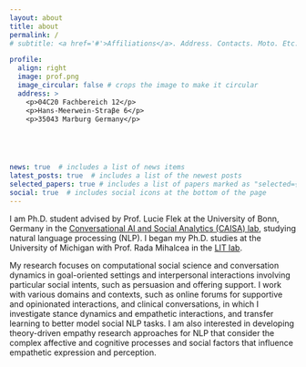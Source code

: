 ```yaml
---
layout: about
title: about
permalink: /
# subtitle: <a href='#'>Affiliations</a>. Address. Contacts. Moto. Etc.

profile:
  align: right
  image: prof.png
  image_circular: false # crops the image to make it circular
  address: >
    <p>04C20 Fachbereich 12</p>
    <p>Hans-Meerwein-Straβe 6</p>
    <p>35043 Marburg Germany</p>





news: true  # includes a list of news items
latest_posts: true  # includes a list of the newest posts
selected_papers: true # includes a list of papers marked as "selected={true}"
social: true  # includes social icons at the bottom of the page
---
```



I am Ph.D. student advised by Prof. Lucie Flek at the University of Bonn, Germany in the [Conversational AI and Social Analytics (CAISA) lab](https://caisa-lab.github.io/), studying natural language processing (NLP). I began my Ph.D. studies at the University of Michigan with Prof. Rada Mihalcea in the [LIT lab](http://lit.eecs.umich.edu/).

My research focuses on computational social science and conversation dynamics in goal-oriented settings and interpersonal interactions involving particular social intents, such as persuasion and offering support. I work with various domains and contexts, such as online forums for supportive and opinionated interactions, and clinical conversations, in which I investigate stance dynamics and empathetic interactions, and transfer learning to better model social NLP tasks. I am also interested in developing theory-driven empathy research approaches for NLP that consider the complex affective and cognitive processes and social factors that influence empathetic expression and perception. 

